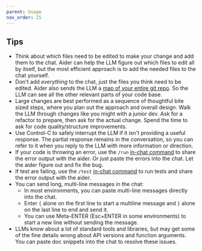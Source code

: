 ```yaml
---
parent: Usage
nav_order: 25
---
```


## Tips

- Think about which files need to be edited to make your change and add them to the chat.
Aider can help the LLM figure out which files to edit all by itself, but the most efficient approach is to add the needed files to the chat yourself.
- Don't add *everything* to the chat, just the files you think need to be edited.
Aider also sends the LLM a [map of your entire git repo](https://aider.chat/docs/repomap.html).
So the LLM can see all the other relevant parts of your code base.
- Large changes are best performed as a sequence of thoughtful bite sized steps, where you plan out the approach and overall design. Walk the LLM through changes like you might with a junior dev. Ask for a refactor to prepare, then ask for the actual change. Spend the time to ask for code quality/structure improvements.
- Use Control-C to safely interrupt the LLM if it isn't providing a useful response. The partial response remains in the conversation, so you can refer to it when you reply to the LLM with more information or direction.
- If your code is throwing an error, 
use the `/run` [in-chat command](/docs/commands.html)
to share the error output with the aider.
Or just paste the errors into the chat. Let the aider figure out and fix the bug.
- If test are failing, use the `/test` [in-chat command](/docs/commands.html)
to run tests and
share the error output with the aider.
- You can send long, multi-line messages in the chat:
  - In most environments, you can paste multi-line messages directly into the chat.
  - Enter `{` alone on the first line to start a multiline message and `}` alone on the last line to end and send it.
  - You can use Meta-ENTER (Esc+ENTER in some environments) to start a new line without sending the message.
- LLMs know about a lot of standard tools and libraries, but may get some of the fine details wrong about API versions and function arguments.
You can paste doc snippets into the chat to resolve these issues.

